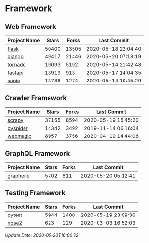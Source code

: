 # Framework

## Web Framework

| Project Name | Stars | Forks | Last Commit |
| ------------ | ----- | ----- | ----------- |
| [flask](https://github.com/pallets/flask) | 50400 | 13505 | 2020-05-18 22:04:40 |
| [django](https://github.com/django/django) | 49417 | 21446 | 2020-05-20 07:18:19 |
| [tornado](https://github.com/tornadoweb/tornado) | 19093 | 5192 | 2020-05-14 21:42:48 |
| [fastapi](https://github.com/tiangolo/fastapi) | 13919 | 913 | 2020-05-17 14:04:35 |
| [sanic](https://github.com/huge-success/sanic) | 13786 | 1274 | 2020-05-14 10:45:29 |

## Crawler Framework

| Project Name | Stars | Forks | Last Commit |
| ------------ | ----- | ----- | ----------- |
| [scrapy](https://github.com/scrapy/scrapy) | 37155 | 8594 | 2020-05-19 15:45:20 |
| [pyspider](https://github.com/binux/pyspider) | 14342 | 3492 | 2019-11-14 06:16:04 |
| [webmagic](https://github.com/code4craft/webmagic) | 8957 | 3756 | 2020-04-19 14:44:06 |

## GraphQL Framework

| Project Name | Stars | Forks | Last Commit |
| ------------ | ----- | ----- | ----------- |
| [graphene](https://github.com/graphql-python/graphene) | 5702 | 611 | 2020-05-20 05:12:41 |

## Testing Framework

| Project Name | Stars | Forks | Last Commit |
| ------------ | ----- | ----- | ----------- |
| [pytest](https://github.com/pytest-dev/pytest) | 5944 | 1400 | 2020-05-19 23:09:36 |
| [nose2](https://github.com/nose-devs/nose2) | 623 | 129 | 2020-03-03 16:52:03 |

*Update Date: 2020-05-20T16:00:32*